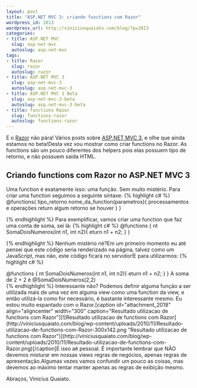 ```yaml
--- 
layout: post
title: "ASP.NET MVC 3: criando functions com Razor"
wordpress_id: 2013
wordpress_url: http://viniciusquaiato.com/blog/?p=2013
categories: 
- title: ASP.NET MVC
  slug: asp-net-mvc
  autoslug: asp.net-mvc
tags: 
- title: Razor
  slug: razor
  autoslug: razor
- title: ASP.NET MVC 3
  slug: asp-net-mvc-3
  autoslug: asp.net-mvc-3
- title: ASP.NET MVC 3 Beta
  slug: asp-net-mvc-3-beta
  autoslug: asp.net-mvc-3-beta
- title: functions Razor
  slug: functions-razor
  autoslug: functions-razor
---
```

E o [Razor](http://viniciusquaiato.com/blog/tag/razor/) não pára! Vários posts sobre [ASP.NET MVC 3](http://viniciusquaiato.com/blog/tag/asp-net-mvc-3/), e olhe que ainda estamos no beta!Desta vez vou mostrar como criar functions no Razor. As functions são um pouco diferentes dos helpers pois elas possuem tipo de retorno, e não possuem saída HTML.

## Criando functions com Razor no ASP.NET MVC 3
Uma function é exatamente isso: uma função. Sem muito mistério. Para criar uma function seguimos a seguinte sintaxe:
{% highlight c# %}
@functions{    tipo_retorno nome_da_function(parametros){        processamentos e operações        return algum retorno se houver    }
}

{% endhighlight %}
Para exemplificar, vamos criar uma function que faz uma conta de soma, sei lá:
{% highlight c# %}
@functions {
nt SomaDoisNumeros(int n1, int n2){
eturn n1 + n2;
    }
}

{% endhighlight %}
Nenhum mistério né?Em um primeiro momento eu até pensei que este código seria renderizado na página, talvez como um JavaScript, mas não, este código ficará no servidor!E para utilizarmos:
{% highlight c# %}
<body>    <div>@functions {
nt SomaDoisNumeros(int n1, int n2){
eturn n1 + n2;
    }
}
A soma de 2 + 2 é @SomaDoisNumeros(2,2)    </div></body>
{% endhighlight %}
Interessante não? Podemos definir alguma função a ser utilizada mais de uma vez em alguma view como uma function da view, e então utilizá-la como for necessário, é bastante interessante mesmo. Eu estou muito espantado com o Razor.[caption id="attachment_2018" align="aligncenter" width="300" caption="Resultado utilizacao de functions com Razor"][![Resultado utilizacao de functions com Razor](http://viniciusquaiato.com/blog/wp-content/uploads/2010/11/Resultado-utilizacao-de-functions-com-Razor-300x142.png "Resultado utilizacao de functions com Razor")](http://viniciusquaiato.com/blog/wp-content/uploads/2010/11/Resultado-utilizacao-de-functions-com-Razor.png)[/caption]É isso aê pessoal. É importante lembrar que NÃO devemos misturar em nossas views regras de negócios, apenas regras de apresentação.Algumas vezes vamos confundir um pouco as coisas, mas devemos ao máximo tentar manter apenas as regras de exibição mesmo.

Abraços,
Vinicius Quaiato.
